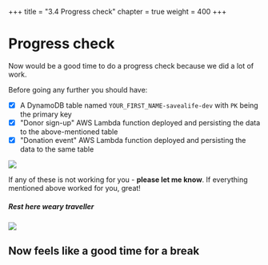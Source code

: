 +++
title = "3.4 Progress check"
chapter = true
weight = 400
+++

# Progress check

Now would be a good time to do a progress check because we did a lot of work.

Before going any further you should have:

- [x] A DynamoDB table named `YOUR_FIRST_NAME-savealife-dev` with `PK` being the primary key
- [x] "Donor sign-up" AWS Lambda function deployed and persisting the data to the above-mentioned table
- [x] "Donation event" AWS Lambda function deployed and persisting the data to the same table

![](/images/34_progress_check.png)

If any of these is not working for you - **please let me know**. If everything mentioned above worked for you, great!

##### Rest here weary traveller
![](/images/rest_here.gif)

## Now feels like a good time for a break